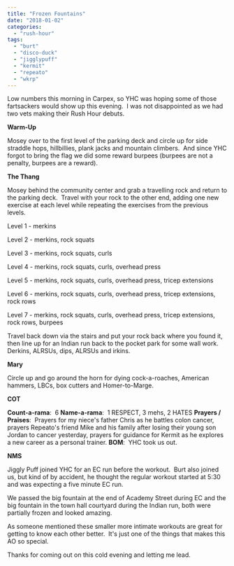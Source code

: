 ```yaml
---
title: "Frozen Fountains"
date: "2018-01-02"
categories: 
  - "rush-hour"
tags: 
  - "burt"
  - "disco-duck"
  - "jigglypuff"
  - "kermit"
  - "repeato"
  - "wkrp"
---
```


Low numbers this morning in Carpex, so YHC was hoping some of those fartsackers would show up this evening.  I was not disappointed as we had two vets making their Rush Hour debuts.

**Warm-Up**

Mosey over to the first level of the parking deck and circle up for side straddle hops, hillbillies, plank jacks and mountain climbers.  And since YHC forgot to bring the flag we did some reward burpees (burpees are not a penalty, burpees are a reward).

**The Thang**

Mosey behind the community center and grab a travelling rock and return to the parking deck.  Travel with your rock to the other end, adding one new exercise at each level while repeating the exercises from the previous levels.

Level 1 - merkins

Level 2 - merkins, rock squats

Level 3 - merkins, rock squats, curls

Level 4 - merkins, rock squats, curls, overhead press

Level 5 - merkins, rock squats, curls, overhead press, tricep extensions

Level 6 - merkins, rock squats, curls, overhead press, tricep extensions, rock rows

Level 7 - merkins, rock squats, curls, overhead press, tricep extensions, rock rows, burpees

Travel back down via the stairs and put your rock back where you found it, then line up for an Indian run back to the pocket park for some wall work.  Derkins, ALRSUs, dips, ALRSUs and irkins.

**Mary**

Circle up and go around the horn for dying cock-a-roaches, American hammers, LBCs, box cutters and Homer-to-Marge.

**COT**

**Count-a-rama**:  6 **Name-a-rama**:  1 RESPECT, 3 mehs, 2 HATES **Prayers / Praises**:  Prayers for my niece's father Chris as he battles colon cancer, prayers Repeato's friend Mike and his family after losing their young son Jordan to cancer yesterday, prayers for guidance for Kermit as he explores a new career as a personal trainer. **BOM**:  YHC took us out.

**NMS**

Jiggly Puff joined YHC for an EC run before the workout.  Burt also joined us, but kind of by accident, he thought the regular workout started at 5:30 and was expecting a five minute EC run.

We passed the big fountain at the end of Academy Street during EC and the big fountain in the town hall courtyard during the Indian run, both were partially frozen and looked amazing.

As someone mentioned these smaller more intimate workouts are great for getting to know each other better.  It's just one of the things that makes this AO so special.

Thanks for coming out on this cold evening and letting me lead.
